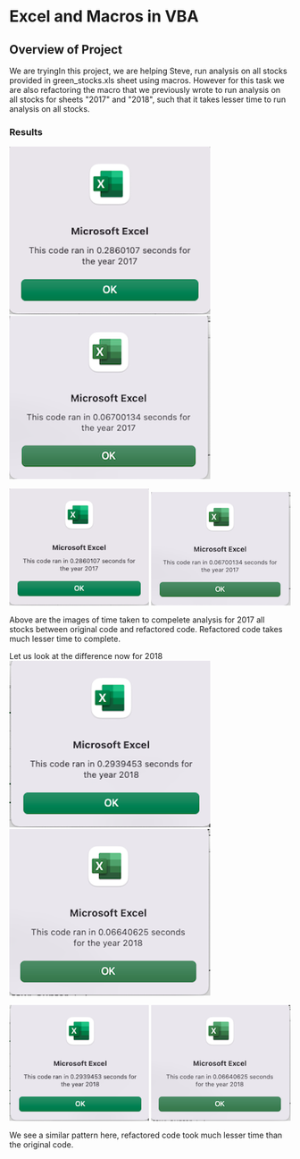 # Excel and Macros in VBA

## Overview of Project
We are tryingIn this project, we are helping Steve, run analysis on all stocks provided in green_stocks.xls sheet using macros. However for this task we are also refactoring the macro that we previously wrote to run analysis on all stocks for sheets "2017" and "2018", such that it takes lesser time to run analysis on all stocks.

### Results
![Original Script](Resources/VBA_2017_Pop_Up_Not_Refactored.png)
![Refactored Script](Resources/VBA_Challenge_2017_Pop_Up.png)

<p float="left">
  <img src="Resources/VBA_2017_Pop_Up_Not_Refactored.png" width="250" />
  <img src="Resources/VBA_Challenge_2017_Pop_Up.png" width="250" /> 
</p>

Above are the images of time taken to compelete analysis for 2017 all stocks between original code and refactored code. 
Refactored code takes much lesser time to complete.

Let us look at the difference now for 2018
![Original Script](Resources/VBA_2018_Pop_Up_Not_Refactored.png)
![Refactored Script](Resources/VBA_Challenge_2018_Pop_Up.png)

<p float="left">
  <img src="Resources/VBA_2018_Pop_Up_Not_Refactored.png" width="250" />
  <img src="Resources/VBA_Challenge_2018_Pop_Up.png" width="250" /> 
</p>

We see a similar pattern here, refactored code took much lesser time than the original code.




